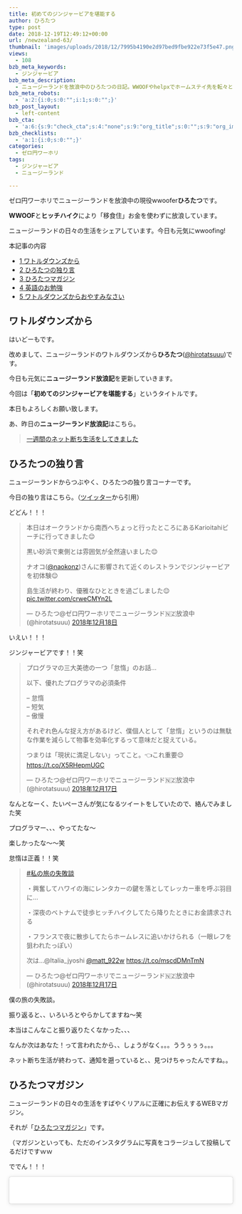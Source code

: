 ```yaml
---
title: 初めてのジンジャービアを堪能する
author: ひろたつ
type: post
date: 2018-12-19T12:49:12+00:00
url: /newzealand-63/
thumbnail: 'images/uploads/2018/12/7995b4190e2d97bed9fbe922e73f5e47.png?fit=304%2C171&ssl=1'
views:
  - 108
bzb_meta_keywords:
  - ジンジャービア
bzb_meta_description:
  - ニュージーランドを放浪中のひろたつの日記。WWOOFやhelpxでホームステイ先を転々とし、ヒッチハイクで移動する。今日も元気にwwoofing！
bzb_meta_robots:
  - 'a:2:{i:0;s:0:"";i:1;s:0:"";}'
bzb_post_layout:
  - left-content
bzb_cta:
  - 'a:6:{s:9:"check_cta";s:4:"none";s:9:"org_title";s:0:"";s:9:"org_image";s:0:"";s:11:"org_content";s:0:"";s:15:"org_button_text";s:0:"";s:14:"org_button_url";s:0:"";}'
bzb_checklists:
  - 'a:1:{i:0;s:0:"";}'
categories:
  - ゼロ円ワーホリ
tags:
  - ジンジャービア
  - ニュージーランド

---
```

ゼロ円ワーホリでニュージーランドを放浪中の現役wwoofer**ひろたつ**です。
  
**WWOOF**と**ヒッチハイク**により「移食住」お金を使わずに放浪しています。
  
ニュージーランドの日々の生活をシェアしています。今日も元気にwwoofing!

<!--more-->

<div id="toc_container" class="toc_transparent no_bullets">
  <p class="toc_title">
    本記事の内容
  </p>
  
  <ul class="toc_list">
    <li>
      <a href="#i"><span class="toc_number toc_depth_1">1</span> ワトルダウンズから</a>
    </li>
    <li>
      <a href="#i-2"><span class="toc_number toc_depth_1">2</span> ひろたつの独り言</a>
    </li>
    <li>
      <a href="#i-3"><span class="toc_number toc_depth_1">3</span> ひろたつマガジン</a>
    </li>
    <li>
      <a href="#i-4"><span class="toc_number toc_depth_1">4</span> 英語のお勉強</a>
    </li>
    <li>
      <a href="#i-5"><span class="toc_number toc_depth_1">5</span> ワトルダウンズからおやすみなさい</a>
    </li>
  </ul>
</div>

## <span id="i">ワトルダウンズから</span>

はいどーもです。
  
改めまして、ニュージーランドのワトルダウンズから**ひろたつ**</a>(<a href="https://twitter.com/hirotatsuuu" rel="noopener" target="_blank">@hirotatsuuu</a>)です。
  
今日も元気に**ニュージーランド放浪記**を更新していきます。

今回は「**初めてのジンジャービアを堪能する**」というタイトルです。

本日もよろしくお願い致します。

あ、昨日の**ニュージーランド放浪記**はこちら。

<blockquote class="wp-embedded-content" data-secret="HaGK0oznPG">
  <p>
    <a href="https://hirotatsu.me/newzealand-62/">一週間のネット断ち生活をしてきました</a>
  </p>
</blockquote>

<iframe class="wp-embedded-content" sandbox="allow-scripts" security="restricted" style="position: absolute; clip: rect(1px, 1px, 1px, 1px);" src="https://hirotatsu.me/newzealand-62/embed/#?secret=HaGK0oznPG" data-secret="HaGK0oznPG" width="500" height="282" title="&#8220;一週間のネット断ち生活をしてきました&#8221; &#8212; 世界のひろたつから" frameborder="0" marginwidth="0" marginheight="0" scrolling="no"></iframe>

## <span id="i-2">ひろたつの独り言</span>

ニュージーランドからつぶやく、ひろたつの独り言コーナーです。

今日の独り言はこちら。（<a href="https://twitter.com/hirotatsuuu" rel="noopener" target="_blank">ツイッター</a>から引用）

どどん！！！

<blockquote class="twitter-tweet" data-lang="ja">
  <p lang="ja" dir="ltr">
    本日はオークランドから南西へちょっと行ったところにあるKarioitahiビーチに行ってきました😌
  </p>
  
  <p>
    黒い砂浜で東側とは雰囲気が全然違いました😌
  </p>
  
  <p>
    ナオコ(<a href="https://twitter.com/naokonz?ref_src=twsrc%5Etfw">@naokonz</a>)さんに影響されて近くのレストランでジンジャービアを初体験😌
  </p>
  
  <p>
    島生活が終わり、優雅なひとときを過ごしました😌 <a href="https://t.co/crweCMYn2L">pic.twitter.com/crweCMYn2L</a>
  </p>
  
  <p>
    &mdash; ひろたつ@ゼロ円ワーホリでニュージーランド🇳🇿放浪中 (@hirotatsuuu) <a href="https://twitter.com/hirotatsuuu/status/1075010344731299841?ref_src=twsrc%5Etfw">2018年12月18日</a>
  </p>
</blockquote>



いえい！！！
  
ジンジャービアです！！笑

<blockquote class="twitter-tweet" data-lang="ja">
  <p lang="ja" dir="ltr">
    プログラマの三大美徳の一つ「怠惰」のお話&#8230;
  </p>
  
  <p>
    以下、優れたプログラマの必須条件
  </p>
  
  <p>
    &#8211; 怠惰<br />&#8211; 短気<br />&#8211; 傲慢
  </p>
  
  <p>
    それぞれ色んな捉え方があるけど、僕個人として「怠惰」というのは無駄な作業を減らして物事を効率化するって意味だと捉えている。
  </p>
  
  <p>
    つまりは「現状に満足しない」ってこと。👈これ重要😌 <a href="https://t.co/X5RHepmUGC">https://t.co/X5RHepmUGC</a>
  </p>
  
  <p>
    &mdash; ひろたつ@ゼロ円ワーホリでニュージーランド🇳🇿放浪中 (@hirotatsuuu) <a href="https://twitter.com/hirotatsuuu/status/1074584984009113600?ref_src=twsrc%5Etfw">2018年12月17日</a>
  </p>
</blockquote>



なんとなーく、たいぺーさんが気になるツイートをしていたので、絡んでみました笑
  
プログラマー、、、やってたな〜
  
楽しかったな〜〜笑
  
怠惰は正義！！笑

<blockquote class="twitter-tweet" data-lang="ja">
  <p lang="ja" dir="ltr">
    <a href="https://twitter.com/hashtag/%E7%A7%81%E3%81%AE%E6%97%85%E3%81%AE%E5%A4%B1%E6%95%97%E8%AB%87?src=hash&ref_src=twsrc%5Etfw">#私の旅の失敗談</a>
  </p>
  
  <p>
    ・興奮してハワイの海にレンタカーの鍵を落としてレッカー車を呼ぶ羽目に&#8230;
  </p>
  
  <p>
    ・深夜のベトナムで徒歩ヒッチハイクしてたら降りたときにお金請求される
  </p>
  
  <p>
    ・フランスで夜に散歩してたらホームレスに追いかけられる（一眼レフを狙われたっぽい）
  </p>
  
  <p>
    次は&#8230;@Italia_jyoshi <a href="https://twitter.com/matt_922w?ref_src=twsrc%5Etfw">@matt_922w</a> <a href="https://t.co/mscdDMnTmN">https://t.co/mscdDMnTmN</a>
  </p>
  
  <p>
    &mdash; ひろたつ@ゼロ円ワーホリでニュージーランド🇳🇿放浪中 (@hirotatsuuu) <a href="https://twitter.com/hirotatsuuu/status/1074572972558446594?ref_src=twsrc%5Etfw">2018年12月17日</a>
  </p>
</blockquote>



僕の旅の失敗談。
  
振り返ると、、いろいろとやらかしてますね〜笑
  
本当はこんなこと振り返りたくなかった、、、
  
なんか次はあなた！って言われたから、、しょうがなく。。。ううぅぅぅ。。。
  
ネット断ち生活が終わって、通知を遡っていると、、見つけちゃったんですね。。

## <span id="i-3">ひろたつマガジン</span>

ニュージーランドの日々の生活をすばやくリアルに正確にお伝えするWEBマガジン。
  
それが「<a href="https://www.instagram.com/hirotatsu_mag" rel="noopener" target="_blank">ひろたつマガジン</a>」です。
  
（マガジンといっても、ただのインスタグラムに写真をコラージュして投稿してるだけですｗｗ

ででん！！！

<blockquote class="instagram-media" data-instgrm-permalink="https://www.instagram.com/p/BrkP7R4nZRd/?utm_source=ig_embed&utm_medium=loading" data-instgrm-version="12" style=" background:#FFF; border:0; border-radius:3px; box-shadow:0 0 1px 0 rgba(0,0,0,0.5),0 1px 10px 0 rgba(0,0,0,0.15); margin: 1px; max-width:540px; min-width:326px; padding:0; width:99.375%; width:-webkit-calc(100% - 2px); width:calc(100% - 2px);">
  <div style="padding:16px;">
    <a href="https://www.instagram.com/p/BrkP7R4nZRd/?utm_source=ig_embed&utm_medium=loading" style=" background:#FFFFFF; line-height:0; padding:0 0; text-align:center; text-decoration:none; width:100%;" target="_blank"> </p> 
    
    <div style=" display: flex; flex-direction: row; align-items: center;">
      <div style="background-color: #F4F4F4; border-radius: 50%; flex-grow: 0; height: 40px; margin-right: 14px; width: 40px;">
      </div>
      
      <div style="display: flex; flex-direction: column; flex-grow: 1; justify-content: center;">
        <div style=" background-color: #F4F4F4; border-radius: 4px; flex-grow: 0; height: 14px; margin-bottom: 6px; width: 100px;">
        </div>
        
        <div style=" background-color: #F4F4F4; border-radius: 4px; flex-grow: 0; height: 14px; width: 60px;">
        </div>
      </div>
    </div>
    
    <div style="padding: 19% 0;">
    </div>
    
    <div style="display:block; height:50px; margin:0 auto 12px; width:50px;">
      <svg width="50px" height="50px" viewBox="0 0 60 60" version="1.1" xmlns="https://www.w3.org/2000/svg" xmlns:xlink="https://www.w3.org/1999/xlink"><g stroke="none" stroke-width="1" fill="none" fill-rule="evenodd"><g transform="translate(-511.000000, -20.000000)" fill="#000000"><g><path d="M556.869,30.41 C554.814,30.41 553.148,32.076 553.148,34.131 C553.148,36.186 554.814,37.852 556.869,37.852 C558.924,37.852 560.59,36.186 560.59,34.131 C560.59,32.076 558.924,30.41 556.869,30.41 M541,60.657 C535.114,60.657 530.342,55.887 530.342,50 C530.342,44.114 535.114,39.342 541,39.342 C546.887,39.342 551.658,44.114 551.658,50 C551.658,55.887 546.887,60.657 541,60.657 M541,33.886 C532.1,33.886 524.886,41.1 524.886,50 C524.886,58.899 532.1,66.113 541,66.113 C549.9,66.113 557.115,58.899 557.115,50 C557.115,41.1 549.9,33.886 541,33.886 M565.378,62.101 C565.244,65.022 564.756,66.606 564.346,67.663 C563.803,69.06 563.154,70.057 562.106,71.106 C561.058,72.155 560.06,72.803 558.662,73.347 C557.607,73.757 556.021,74.244 553.102,74.378 C549.944,74.521 548.997,74.552 541,74.552 C533.003,74.552 532.056,74.521 528.898,74.378 C525.979,74.244 524.393,73.757 523.338,73.347 C521.94,72.803 520.942,72.155 519.894,71.106 C518.846,70.057 518.197,69.06 517.654,67.663 C517.244,66.606 516.755,65.022 516.623,62.101 C516.479,58.943 516.448,57.996 516.448,50 C516.448,42.003 516.479,41.056 516.623,37.899 C516.755,34.978 517.244,33.391 517.654,32.338 C518.197,30.938 518.846,29.942 519.894,28.894 C520.942,27.846 521.94,27.196 523.338,26.654 C524.393,26.244 525.979,25.756 528.898,25.623 C532.057,25.479 533.004,25.448 541,25.448 C548.997,25.448 549.943,25.479 553.102,25.623 C556.021,25.756 557.607,26.244 558.662,26.654 C560.06,27.196 561.058,27.846 562.106,28.894 C563.154,29.942 563.803,30.938 564.346,32.338 C564.756,33.391 565.244,34.978 565.378,37.899 C565.522,41.056 565.552,42.003 565.552,50 C565.552,57.996 565.522,58.943 565.378,62.101 M570.82,37.631 C570.674,34.438 570.167,32.258 569.425,30.349 C568.659,28.377 567.633,26.702 565.965,25.035 C564.297,23.368 562.623,22.342 560.652,21.575 C558.743,20.834 556.562,20.326 553.369,20.18 C550.169,20.033 549.148,20 541,20 C532.853,20 531.831,20.033 528.631,20.18 C525.438,20.326 523.257,20.834 521.349,21.575 C519.376,22.342 517.703,23.368 516.035,25.035 C514.368,26.702 513.342,28.377 512.574,30.349 C511.834,32.258 511.326,34.438 511.181,37.631 C511.035,40.831 511,41.851 511,50 C511,58.147 511.035,59.17 511.181,62.369 C511.326,65.562 511.834,67.743 512.574,69.651 C513.342,71.625 514.368,73.296 516.035,74.965 C517.703,76.634 519.376,77.658 521.349,78.425 C523.257,79.167 525.438,79.673 528.631,79.82 C531.831,79.965 532.853,80.001 541,80.001 C549.148,80.001 550.169,79.965 553.369,79.82 C556.562,79.673 558.743,79.167 560.652,78.425 C562.623,77.658 564.297,76.634 565.965,74.965 C567.633,73.296 568.659,71.625 569.425,69.651 C570.167,67.743 570.674,65.562 570.82,62.369 C570.966,59.17 571,58.147 571,50 C571,41.851 570.966,40.831 570.82,37.631"></path></g></g></g></svg>
    </div>
    
    <div style="padding-top: 8px;">
      <div style=" color:#3897f0; font-family:Arial,sans-serif; font-size:14px; font-style:normal; font-weight:550; line-height:18px;">
        View this post on Instagram
      </div>
    </div>
    
    <div style="padding: 12.5% 0;">
    </div>
    
    <div style="display: flex; flex-direction: row; margin-bottom: 14px; align-items: center;">
      <div>
        <div style="background-color: #F4F4F4; border-radius: 50%; height: 12.5px; width: 12.5px; transform: translateX(0px) translateY(7px);">
        </div>
        
        <div style="background-color: #F4F4F4; height: 12.5px; transform: rotate(-45deg) translateX(3px) translateY(1px); width: 12.5px; flex-grow: 0; margin-right: 14px; margin-left: 2px;">
        </div>
        
        <div style="background-color: #F4F4F4; border-radius: 50%; height: 12.5px; width: 12.5px; transform: translateX(9px) translateY(-18px);">
        </div>
      </div>
      
      <div style="margin-left: 8px;">
        <div style=" background-color: #F4F4F4; border-radius: 50%; flex-grow: 0; height: 20px; width: 20px;">
        </div>
        
        <div style=" width: 0; height: 0; border-top: 2px solid transparent; border-left: 6px solid #f4f4f4; border-bottom: 2px solid transparent; transform: translateX(16px) translateY(-4px) rotate(30deg)">
        </div>
      </div>
      
      <div style="margin-left: auto;">
        <div style=" width: 0px; border-top: 8px solid #F4F4F4; border-right: 8px solid transparent; transform: translateY(16px);">
        </div>
        
        <div style=" background-color: #F4F4F4; flex-grow: 0; height: 12px; width: 16px; transform: translateY(-4px);">
        </div>
        
        <div style=" width: 0; height: 0; border-top: 8px solid #F4F4F4; border-left: 8px solid transparent; transform: translateY(-4px) translateX(8px);">
        </div>
      </div>
    </div>
    
    <div style="display: flex; flex-direction: column; flex-grow: 1; justify-content: center; margin-bottom: 24px;">
      <div style=" background-color: #F4F4F4; border-radius: 4px; flex-grow: 0; height: 14px; margin-bottom: 6px; width: 224px;">
      </div>
      
      <div style=" background-color: #F4F4F4; border-radius: 4px; flex-grow: 0; height: 14px; width: 144px;">
      </div>
    </div>
    
    <p>
      </a>
    </p>
    
    <p style=" color:#c9c8cd; font-family:Arial,sans-serif; font-size:14px; line-height:17px; margin-bottom:0; margin-top:8px; overflow:hidden; padding:8px 0 7px; text-align:center; text-overflow:ellipsis; white-space:nowrap;">
      <a href="https://www.instagram.com/p/BrkP7R4nZRd/?utm_source=ig_embed&utm_medium=loading" style=" color:#c9c8cd; font-family:Arial,sans-serif; font-size:14px; font-style:normal; font-weight:normal; line-height:17px; text-decoration:none;" target="_blank">ひろたつマガジンさん(@hirotatsu_mag)がシェアした投稿</a> &#8211; <time style=" font-family:Arial,sans-serif; font-size:14px; line-height:17px;" datetime="2018-12-19T10:58:01+00:00">2018年12月月19日午前2時58分PST</time>
    </p></div> </blockquote> 
    
    <p>
    </p>
    
    <p>
      初めてのジンジャービアを堪能。
    </p>
    
    <p>
      Karioitahiビーチというところに行ってきました。
    </p>
    
    <p>
      ニュージーランドの西側のビーチは黒い砂浜だそうです。<br /> なんでや〜<br /> 確かに黒かった、、<br /> そして、東側のビーチは綺麗な黄色だそう。<br /> 確かに、、黄色かった、、、<br /> なんでや〜〜
    </p>
    
    <p>
      そして、ビーチの近くにあるレストランで軽食を。
    </p>
    
    <p>
      そこでジンジャービア初体験！！！
    </p>
    
    <p>
      いや〜<br /> 楽しみにしてたんですよ〜〜<br /> これ、、美味いわｗｗ
    </p>
    
    <p>
      好きな味！！！
    </p>
    
    <p>
      てな感じで、完全にジンジャービアにハマったひろたつでした。。。
    </p>
    
    <p>
      フォローお待ちしてます😉<br /> 👉<a href="https://www.instagram.com/hirotatsu_mag" rel="noopener" target="_blank">ひろたつマガジン</a>
    </p>
    
    <p>
      あ、こちらもよければぜひぜひ〜<br /> 👉<a href="https://www.instagram.com/hirotatsuuuu" rel="noopener" target="_blank">世界のひろたつから</a>
    </p>
    
    <h2>
      <span id="i-4">英語のお勉強</span>
    </h2>
    
    <p>
      ここでは、毎日僕が新しく覚えた英語を3つご紹介します。<br /> 僕の英語力の低さが露呈しますが、、しゃーなしｗ
    </p>
    
    <ul>
      <li>
        yuck キモい
      </li>
      <li>
        Why not? なぜダメなんだ？（否定の理由を聞く）
      </li>
      <li>
        hold it ちょっと待って！
      </li>
    </ul>
    
    <p>
      yuckは、、、今一緒にいる日本人の友だちが好き好んでよく使いますｗ<br /> だから、、覚えてしまった。。そして、癖になってしまった。。<br /> この癖は早く直さないと、、ニュージーランドにいれない。。ｗ
    </p>
    
    <h2>
      <span id="i-5">ワトルダウンズからおやすみなさい</span>
    </h2>
    
    <p>
      本日の一日はいかがだったでしょうか。<br /> ワーホリや留学を考えてる人、WWOOFやhelpx,workawayを使ってホームステイをしようと考えてる人、お金を使わずに海外に長期滞在しようと考えてる人へ、何かの参考になれば幸いです。
    </p>
    
    <p>
      以上、<span style="color: blue; font-weight: bold;">住所不定無職でニュージーランドを放浪</span>している<strong>ひろたつ</strong></a>(<a href="https://twitter.com/hirotatsuuu" rel="noopener" target="_blank">@hirotatsuuu</a>)の一日でした。
    </p>
    
    <p>
      最後まで読んでくださり、ありがとうございました。<br /> 僕のニュージーランド放浪はこれからも続きます。<br /> なので、明日の<strong>ニュージーランド放浪記</strong>もぜひ見てくださいな〜<br /> コメント等もお待ちしてます😉
    </p>
    
    <hr />
    
    <p>
      「世界のひろたつから」では、ニュージーランド放浪記以外にも様々な記事を公開しています。<br /> 興味がありましたら、何かの参考にしてください。
    </p>
    
    <p>
      僕がニュージーランドを放浪している理由は<strong>英語</strong>のためです。
    </p>
    
    <blockquote class="wp-embedded-content" data-secret="b7MFWwoxxn">
      <p>
        <a href="https://hirotatsu.me/why-english-speaking/">なぜ僕が英語を喋れるようになりたいのか？</a>
      </p>
    </blockquote>
    
    <p>
      <iframe class="wp-embedded-content" sandbox="allow-scripts" security="restricted" style="position: absolute; clip: rect(1px, 1px, 1px, 1px);" src="https://hirotatsu.me/why-english-speaking/embed/#?secret=b7MFWwoxxn" data-secret="b7MFWwoxxn" width="500" height="282" title="&#8220;なぜ僕が英語を喋れるようになりたいのか？&#8221; &#8212; 世界のひろたつから" frameborder="0" marginwidth="0" marginheight="0" scrolling="no"></iframe>
    </p>
    
    <p>
      WWOOFってなーに？という方はこちらの記事をチェック。
    </p>
    
    <blockquote class="wp-embedded-content" data-secret="UOgTfHjVCa">
      <p>
        <a href="https://hirotatsu.me/wwoof-nz/">ニュージーランドでWWOOFを使ってホームステイしてみた</a>
      </p>
    </blockquote>
    
    <p>
      <iframe class="wp-embedded-content" sandbox="allow-scripts" security="restricted" style="position: absolute; clip: rect(1px, 1px, 1px, 1px);" src="https://hirotatsu.me/wwoof-nz/embed/#?secret=UOgTfHjVCa" data-secret="UOgTfHjVCa" width="500" height="282" title="&#8220;ニュージーランドでWWOOFを使ってホームステイしてみた&#8221; &#8212; 世界のひろたつから" frameborder="0" marginwidth="0" marginheight="0" scrolling="no"></iframe>
    </p>
    
    <div style="font-size: 0px; height: 0px; line-height: 0px; margin: 0; padding: 0; clear: both;">
    </div>
